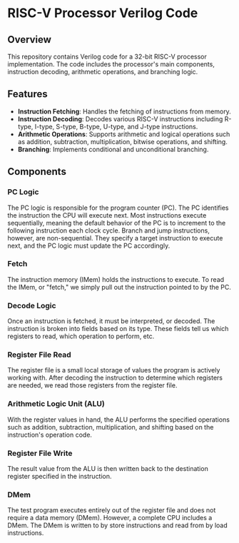 # RISC-V Processor Verilog Code

## Overview

This repository contains Verilog code for a 32-bit RISC-V processor implementation. The code includes the processor's main components, instruction decoding, arithmetic operations, and branching logic.

## Features

- **Instruction Fetching**: Handles the fetching of instructions from memory.
- **Instruction Decoding**: Decodes various RISC-V instructions including R-type, I-type, S-type, B-type, U-type, and J-type instructions.
- **Arithmetic Operations**: Supports arithmetic and logical operations such as addition, subtraction, multiplication, bitwise operations, and shifting.
- **Branching**: Implements conditional and unconditional branching.

## Components

### PC Logic
The PC logic is responsible for the program counter (PC). The PC identifies the instruction the CPU will execute next. Most instructions execute sequentially, meaning the default behavior of the PC is to increment to the following instruction each clock cycle. Branch and jump instructions, however, are non-sequential. They specify a target instruction to execute next, and the PC logic must update the PC accordingly.

### Fetch
The instruction memory (IMem) holds the instructions to execute. To read the IMem, or "fetch," we simply pull out the instruction pointed to by the PC.

### Decode Logic
Once an instruction is fetched, it must be interpreted, or decoded. The instruction is broken into fields based on its type. These fields tell us which registers to read, which operation to perform, etc.

### Register File Read
The register file is a small local storage of values the program is actively working with. After decoding the instruction to determine which registers are needed, we read those registers from the register file.

### Arithmetic Logic Unit (ALU)
With the register values in hand, the ALU performs the specified operations such as addition, subtraction, multiplication, and shifting based on the instruction's operation code.

### Register File Write
The result value from the ALU is then written back to the destination register specified in the instruction.

### DMem
The test program executes entirely out of the register file and does not require a data memory (DMem). However, a complete CPU includes a DMem. The DMem is written to by store instructions and read from by load instructions.



